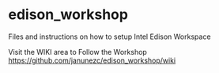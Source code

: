 # edison_workshop
Files and instructions on how to setup Intel Edison Workspace

Visit the WIKI area to Follow the Workshop
https://github.com/janunezc/edison_workshop/wiki
